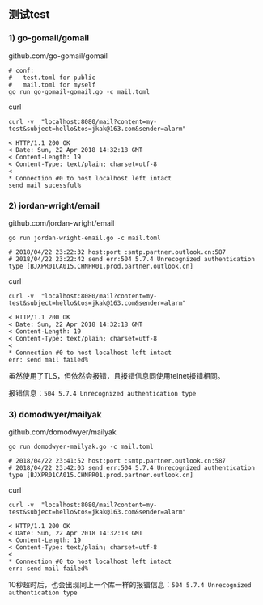

## 测试test

### 1) go-gomail/gomail 

github.com/go-gomail/gomail

```shell
# conf: 
#	test.toml for public
# 	mail.toml for myself
go run go-gomail-gomail.go -c mail.toml
```

curl

```shell
curl -v  "localhost:8080/mail?content=my-test&subject=hello&tos=jkak@163.com&sender=alarm"

< HTTP/1.1 200 OK
< Date: Sun, 22 Apr 2018 14:32:18 GMT
< Content-Length: 19
< Content-Type: text/plain; charset=utf-8
<
* Connection #0 to host localhost left intact
send mail sucessful%
```



### 2) jordan-wright/email

github.com/jordan-wright/email

```shell
go run jordan-wright-email.go -c mail.toml

# 2018/04/22 23:22:32 host:port :smtp.partner.outlook.cn:587
# 2018/04/22 23:22:42 send err:504 5.7.4 Unrecognized authentication type [BJXPR01CA015.CHNPR01.prod.partner.outlook.cn]
```

curl

```shell
curl -v  "localhost:8080/mail?content=my-test&subject=hello&tos=jkak@163.com&sender=alarm"

< HTTP/1.1 200 OK
< Date: Sun, 22 Apr 2018 14:32:18 GMT
< Content-Length: 19
< Content-Type: text/plain; charset=utf-8
<
* Connection #0 to host localhost left intact
err: send mail failed%
```

虽然使用了TLS，但依然会报错，且报错信息同使用telnet报错相同。

报错信息：`504 5.7.4 Unrecognized authentication type`





### 3) domodwyer/mailyak

github.com/domodwyer/mailyak



```shell
go run domodwyer-mailyak.go -c mail.toml

# 2018/04/22 23:41:52 host:port :smtp.partner.outlook.cn:587
# 2018/04/22 23:42:03 send err:504 5.7.4 Unrecognized authentication type [BJXPR01CA015.CHNPR01.prod.partner.outlook.cn]
```

curl

```shell
curl -v  "localhost:8080/mail?content=my-test&subject=hello&tos=jkak@163.com&sender=alarm"

< HTTP/1.1 200 OK
< Date: Sun, 22 Apr 2018 14:32:18 GMT
< Content-Length: 19
< Content-Type: text/plain; charset=utf-8
<
* Connection #0 to host localhost left intact
err: send mail failed%
```

10秒超时后，也会出现同上一个库一样的报错信息：`504 5.7.4 Unrecognized authentication type`

